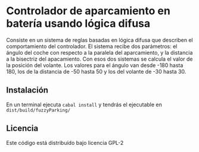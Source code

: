 # Controlador de aparcamiento en batería usando lógica difusa
Consiste en un sistema de reglas basadas en lógica difusa que describen el comportamiento del controlador. El sistema recibe dos parámetros: el ángulo del coche con respecto a la paralela del aparcamiento, y la distancia a la bisectriz del apacamiento. Con esos dos sistemas se calcula el valor de la posición del volante.
Los valores para el ángulo van desde -180 hasta 180, los de la distancia de -50 hasta 50 y los del volante de -30 hasta 30.

## Instalación
En un terminal ejecuta `cabal install` y tendrás el ejecutable en `dist/build/fuzzyParking/`

## Licencia
Este código está distribuído bajo licencia GPL-2